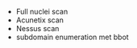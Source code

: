 - Full nuclei scan <br>
- Acunetix scan <br>
- Nessus scan <br>
- subdomain enumeration met bbot <br>
